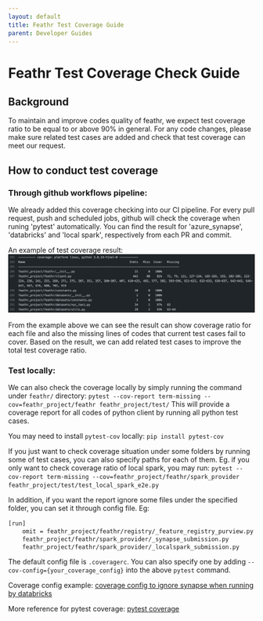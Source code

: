 ```yaml
---
layout: default
title: Feathr Test Coverage Guide
parent: Developer Guides
---
```


# Feathr Test Coverage Check Guide

## Background
To maintain and improve codes quality of feathr, we expect test coverage ratio to be equal to or above 90% in general. For any code changes, please make sure related test cases are added and check that test coverage can meet our request.

## How to conduct test coverage
### Through github workflows pipeline:
   We already added this coverage checking into our CI pipeline. For every pull request, push and scheduled jobs, github will check the coverage when runing 'pytest' automatically. You can find the result for 'azure_synapse', 'databricks' and 'local spark', respectively from each PR and commit.

   An example of test coverage result:
![test coverage example](./images/coverage_res.png)

   From the example above we can see the result can show coverage ratio for each file and also the missing lines of codes that current test cases fail to cover. Based on the result, we can add related test cases to improve the total test coverage ratio.

### Test locally:
   We can also check the coverage locally by simply running the command under `feathr/` directory:
   `pytest --cov-report term-missing --cov=feathr_project/feathr feathr_project/test/`
   This will provide a coverage report for all codes of python client by running all python test cases. 

   You may need to install `pytest-cov` locally:
   `pip install pytest-cov`
   
   If you just want to check coverage situation under some folders by running some of test cases, you can also specify paths for each of them. Eg. if you only want to check coverage ratio of local spark, you may run:
   `pytest --cov-report term-missing --cov=feathr_project/feathr/spark_provider feathr_project/test/test_local_spark_e2e.py`

   In addition, if you want the report ignore some files under the specified folder, you can set it through config file. Eg:
   ```
   [run]
       omit = feathr_project/feathr/registry/_feature_registry_purview.py
       feathr_project/feathr/spark_provider/_synapse_submission.py
       feathr_project/feathr/spark_provider/_localspark_submission.py
   ```

   The default config file is `.coveragerc`. You can also specify one by adding `--cov-config={your_coverage_config}` into the above `pytest` command.

   Coverage config example:
   [coverage config to ignore synapse when running by databricks](../../.github/workflows/.coveragerc_db)

   More reference for pytest coverage:
   [pytest coverage](https://pypi.org/project/pytest-cov/)
   